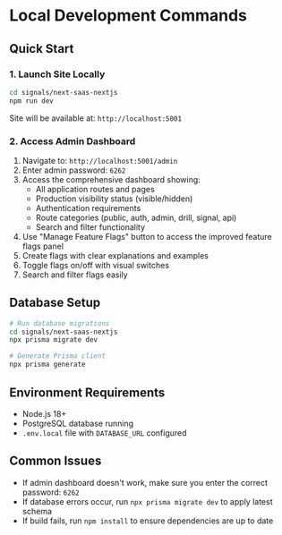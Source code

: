 # Local Development Commands

## Quick Start

### 1. Launch Site Locally
```bash
cd signals/next-saas-nextjs
npm run dev
```
Site will be available at: `http://localhost:5001`

### 2. Access Admin Dashboard
1. Navigate to: `http://localhost:5001/admin`
2. Enter admin password: `6262`
3. Access the comprehensive dashboard showing:
   - All application routes and pages
   - Production visibility status (visible/hidden)
   - Authentication requirements
   - Route categories (public, auth, admin, drill, signal, api)
   - Search and filter functionality
4. Use "Manage Feature Flags" button to access the improved feature flags panel
5. Create flags with clear explanations and examples
6. Toggle flags on/off with visual switches
7. Search and filter flags easily

## Database Setup
```bash
# Run database migrations
cd signals/next-saas-nextjs
npx prisma migrate dev

# Generate Prisma client
npx prisma generate
```

## Environment Requirements
- Node.js 18+
- PostgreSQL database running
- `.env.local` file with `DATABASE_URL` configured

## Common Issues
- If admin dashboard doesn't work, make sure you enter the correct password: `6262`
- If database errors occur, run `npx prisma migrate dev` to apply latest schema
- If build fails, run `npm install` to ensure dependencies are up to date